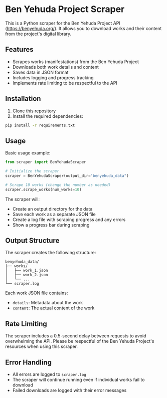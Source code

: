 # Ben Yehuda Project Scraper

This is a Python scraper for the Ben Yehuda Project API (https://benyehuda.org/). It allows you to download works and their content from the project's digital library.

## Features

- Scrapes works (manifestations) from the Ben Yehuda Project
- Downloads both work details and content
- Saves data in JSON format
- Includes logging and progress tracking
- Implements rate limiting to be respectful to the API

## Installation

1. Clone this repository
2. Install the required dependencies:

```bash
pip install -r requirements.txt
```

## Usage

Basic usage example:

```python
from scraper import BenYehudaScraper

# Initialize the scraper
scraper = BenYehudaScraper(output_dir="benyehuda_data")

# Scrape 10 works (change the number as needed)
scraper.scrape_works(num_works=10)
```

The scraper will:
- Create an output directory for the data
- Save each work as a separate JSON file
- Create a log file with scraping progress and any errors
- Show a progress bar during scraping

## Output Structure

The scraper creates the following structure:
```
benyehuda_data/
├── works/
│   ├── work_1.json
│   ├── work_2.json
│   └── ...
└── scraper.log
```

Each work JSON file contains:
- `details`: Metadata about the work
- `content`: The actual content of the work

## Rate Limiting

The scraper includes a 0.5-second delay between requests to avoid overwhelming the API. Please be respectful of the Ben Yehuda Project's resources when using this scraper.

## Error Handling

- All errors are logged to `scraper.log`
- The scraper will continue running even if individual works fail to download
- Failed downloads are logged with their error messages 